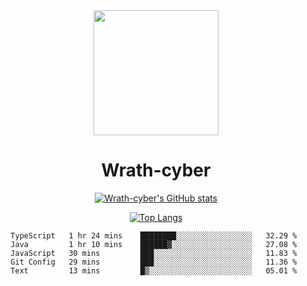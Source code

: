 <div align="center">
  <img src="https://avatars.githubusercontent.com/u/73003857?v=4" width="200px"/>
  <h1>Wrath-cyber</h1>

[![Wrath-cyber's GitHub stats](https://github-readme-stats.vercel.app/api?username=Wrath-cyber&show_icons=true&theme=synthwave)](https://github.com/anuraghazra/github-readme-stats)

[![Top Langs](https://github-readme-stats.vercel.app/api/top-langs/?username=Wrath-cyber&layout=compact&theme=synthwave)](https://github.com/Wrath-cyber/github-readme-stats)
 
<!--START_SECTION:waka-->
```text
TypeScript   1 hr 24 mins    ████████░░░░░░░░░░░░░░░░░   32.29 % 
Java         1 hr 10 mins    ██████▓░░░░░░░░░░░░░░░░░░   27.08 % 
JavaScript   30 mins         ███░░░░░░░░░░░░░░░░░░░░░░   11.83 % 
Git Config   29 mins         ███░░░░░░░░░░░░░░░░░░░░░░   11.36 % 
Text         13 mins         █▒░░░░░░░░░░░░░░░░░░░░░░░   05.01 % 
```
<!--END_SECTION:waka-->

